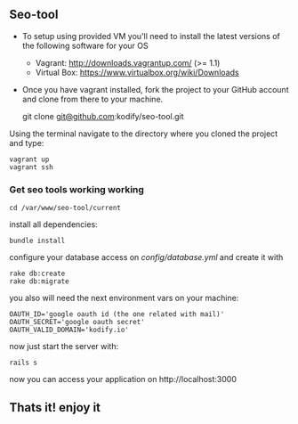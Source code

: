
## Seo-tool


* To setup using provided VM you'll need to install the latest versions of the following software for your OS
    * Vagrant: http://downloads.vagrantup.com/ (>= 1.1)
    * Virtual Box: https://www.virtualbox.org/wiki/Downloads

* Once you have vagrant installed, fork the project to your GitHub account and clone from there to your machine.

    git clone git@github.com:kodify/seo-tool.git

Using the terminal navigate to the directory where you cloned the project and type:

    vagrant up
    vagrant ssh

### Get seo tools working working

```
cd /var/www/seo-tool/current
```

install all dependencies:
```
bundle install
```

configure your database access on *config/database.yml*
and create it with
```
rake db:create
rake db:migrate
```

you also will need the next environment vars on your machine:
```
OAUTH_ID='google oauth id (the one related with mail)'
OAUTH_SECRET='google oauth secret'
OAUTH_VALID_DOMAIN='kodify.io'
```

now just start the server with:
```
rails s
```

now you can access your application on http://localhost:3000


## Thats it! enjoy it


